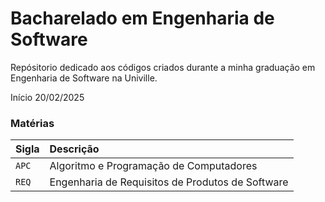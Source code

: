 
# Bacharelado em Engenharia de Software

Repósitorio dedicado aos códigos criados durante a minha graduação em Engenharia de Software na Univille.

Início 20/02/2025


### Matérias

| Sigla | Descrição                                    |
| :---- | :-------------------------------------------|
| `APC` | Algoritmo e Programação de Computadores     |
| `REQ` | Engenharia de Requisitos de Produtos de Software |





